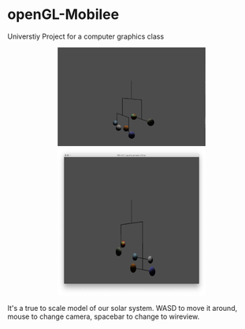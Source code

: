 # openGL-Mobilee
Universtiy Project for a computer graphics class

<p align="center">
  <img width="300" height="200" src="1.png">
  <img width="300" height="300" src="2.png">
</p>

It's a true to scale model of our solar system. WASD to move it around, mouse to change camera, spacebar to change to wireview.
